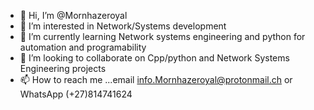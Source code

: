- 👋 Hi, I’m @Mornhazeroyal
- 👀 I’m interested in Network/Systems development
- 🌱 I’m currently learning Network systems engineering and python for automation and programability
- 💞️ I’m looking to collaborate on Cpp/python and Network Systems Engineering projects
- 📫 How to reach me ...email info.Mornhazeroyal@protonmail.ch  or WhatsApp (+27)814741624

<!---
Mornhazeroyal/Mornhazeroyal is a ✨ special ✨ repository because its `README.md` (this file) appears on your GitHub profile.
You can click the Preview link to take a look at your changes.
--->
